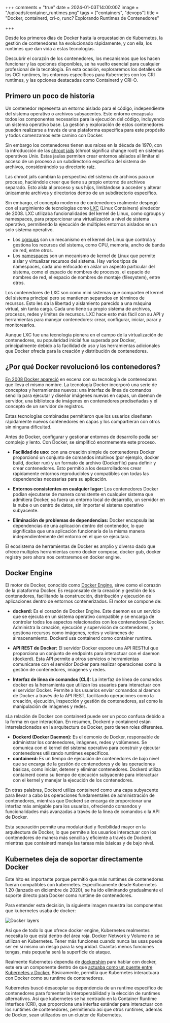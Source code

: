 +++
comments = "true"
date = 2024-01-03T14:00:00Z
image = "/uploads/container_runtimes.png"
tags = ["containers", "devops"]
title = "Docker, containerd, cri-o, runc? Explorando Runtimes de Contenedores"

+++

Desde los primeros días de Docker hasta la orquestación de Kubernetes, la gestión de contenedores ha evolucionado rápidamente, y con ella, los runtimes que dan vida a estas tecnologías.

Descubrir el corazón de los contenedores, los mecanismos que los hacen funcionar y las opciones disponibles, se ha vuelto esencial para cualquier profesional de la tecnología. En esta ocasión, exploraremos los detalles de los OCI runtimes, los entornos específicos para Kubernetes con los CRI runtimes, y las opciones destacadas como Containerd y CRI-O.

## Primero un poco de historia

Un contenedor representa un entorno aislado para el código, independiente del sistema operativo o archivos subyacentes. Este entorno encapsula todos los componentes necesarios para la ejecución del código, incluyendo un sistema operativo base. La gestión y exploración de estos contenedores pueden realizarse a través de una plataforma específica para este propósito y todos comenzamos este camino con Docker.

Sin embargo los contenedores tienen sus raíces en la década de 1970, con la introducción de las [chroot jails](https://www.geeksforgeeks.org/linux-virtualization-using-chroot-jail/) (chroot significa change root) en sistemas operativos Unix. Estas jaulas permiten crear entornos aislados al limitar el acceso de un proceso a un subdirectorio específico del sistema de archivos, considerándolo su directorio raíz.

Las chroot jails cambian la perspectiva del sistema de archivos para un proceso, haciéndole creer que tiene su propio entorno de archivos separado. Esto aísla al proceso y sus hijos, limitándose a acceder y alterar únicamente archivos y directorios dentro de un subdirectorio específico.

Sin embargo, el concepto moderno de contenedores realmente despegó con el surgimiento de tecnologías como [LXC](https://linuxcontainers.org/lxc/introduction/) (Linux Containers) alrededor de 2008. LXC utilizaba funcionalidades del kernel de Linux, como cgroups y namespaces, para proporcionar una virtualización a nivel de sistema operativo, permitiendo la ejecución de múltiples entornos aislados en un solo sistema operativo.

- Los [cgroups](https://docs.kernel.org/admin-guide/cgroup-v1/cgroups.html) son un mecanismo en el kernel de Linux que controla y gestiona los recursos del sistema, como CPU, memoria, ancho de banda de red, entre otros.
- Los [namespaces](https://man7.org/linux/man-pages/man7/namespaces.7.html) son un mecanismo de kernel de Linux que permite aislar y virtualizar recursos del sistema. Hay varios tipos de namespaces, cada uno enfocado en aislar un aspecto particular del sistema, como el espacio de nombres de procesos, el espacio de nombres de red, el espacio de nombres de montaje (filesystem), entre otros.

Los contenedores de LXC son como mini sistemas que comparten el kernel del sistema principal pero se mantienen separados en términos de recursos. Esto les da la libertad y aislamiento parecido a una máquina virtual, sin tanta carga. Cada uno tiene su propio sistema de archivos, procesos, redes y límites de recursos. LXC hace esto más fácil con su API y herramientas para manejar contenedores: crear, configurar, iniciar, parar y monitorearlos.

Aunque LXC fue una tecnología pionera en el campo de la virtualización de contenedores, su popularidad inicial fue superada por Docker, principalmente debido a la facilidad de uso y las herramientas adicionales que Docker ofrecía para la creación y distribución de contenedores.

## ¿Por qué Docker revolucionó los contenedores?

[En 2008 Docker apareció](https://www.techtarget.com/searchitoperations/feature/The-history-of-Dockers-climb-in-the-container-management-market) en escena con su tecnología de contenedores que lleva el mismo nombre. La tecnología Docker incorporó una serie de conceptos y herramientas nuevos: una interfaz de línea de comandos sencilla para ejecutar y diseñar imágenes nuevas en capas, un daemon de servidor, una biblioteca de imágenes en contenedores prediseñadas y el concepto de un servidor de registros.

Estas tecnologías combinadas permitieron que los usuarios diseñaran rápidamente nuevos contenedores en capas y los compartieran con otros sin ninguna dificultad.

Antes de Docker, configurar y gestionar entornos de desarrollo podía ser complejo y lento. Con Docker, se simplificó enormemente este proceso.

- **Facilidad de uso:** con una creación simple de contenedores Docker proporcionó un conjunto de comandos intuitivos (por ejemplo, docker build, docker run) y un formato de archivo (Dockerfile) para definir y crear contenedores. Esto permitió a los desarrolladores crear rápidamente entornos reproducibles y compatibles con todas las dependencias necesarias para su aplicación.

- **Entornos consistentes en cualquier lugar:** Los contenedores Docker podían ejecutarse de manera consistente en cualquier sistema que admitiera Docker, ya fuera un entorno local de desarrollo, un servidor en la nube o un centro de datos, sin importar el sistema operativo subyacente.

- **Eliminación de problemas de dependencias:** Docker encapsula las dependencias de una aplicación dentro del contenedor, lo que significaba que una aplicación funcionaría de la misma manera independientemente del entorno en el que se ejecutara.

El ecosistema de herramientas de Docker es amplio y diverso dado que ofrece multiples herramientas como docker compose, docker gub, docker registry pero ahora nos centraremos en docker engine.

## Docker Engine

El motor de Docker, conocido como [Docker Engine](https://docs.docker.com/engine/), sirve como el corazón de la plataforma Docker. Es responsable de la creación y gestión de los contenedores, facilitando la construcción, distribución y ejecución de aplicaciones dentro de entornos contenerizados. El motor se compone de:

- **dockerd:** Es el corazón de Docker Engine. Este daemon es un servicio que se ejecuta en un sistema operativo compatible y se encarga de controlar todos los aspectos relacionados con los contenedores Docker. Administra la creación, ejecución y supervisión de contenedores, y gestiona recursos como imágenes, redes y volúmenes de almacenamiento. Dockerd usa containerd como container runtime.

- **API REST de Docker:** El servidor Docker expone una API RESTful que proporciona un conjunto de endpoints para interactuar con el daemon (dockerd). Esta API permite a otros servicios o herramientas comunicarse con el servidor Docker para realizar operaciones como la gestión de contenedores, imágenes y redes.

- **Interfaz de línea de comandos (CLI):** La interfaz de línea de comandos docker es la herramienta que utilizan los usuarios para interactuar con el servidor Docker. Permite a los usuarios enviar comandos al daemon de Docker a través de la API REST, facilitando operaciones como la creación, ejecución, inspección y gestión de contenedores, así como la manipulación de imágenes y redes.

sLa relación de Docker con containerd puede ser un poco confusa debido a la forma en que interactúan. En resumen, Dockerd y containerd están interrelacionados en la arquitectura de Docker, pero tienen roles diferentes.

- **Dockerd (Docker Daemon):** Es el demonio de Docker, responsable de administrar los contenedores, imágenes, redes y volúmenes. Se comunica con el kernel del sistema operativo para construir y ejecutar contenedores utilizando runtimes específicos.
- **containerd:** Es un tiempo de ejecución de contenedores de bajo nivel que se encarga de la gestión de contenedores y de las operaciones básicas, como iniciar, detener y eliminar contenedores. Dockerd utiliza containerd como su tiempo de ejecución subyacente para interactuar con el kernel y manejar la ejecución de los contenedores.

En otras palabras, Dockerd utiliza containerd como una capa subyacente para llevar a cabo las operaciones fundamentales de administración de contenedores, mientras que Dockerd se encarga de proporcionar una interfaz más amigable para los usuarios, ofreciendo comandos y funcionalidades más avanzadas a través de la línea de comandos o la API de Docker.

Esta separación permite una modularidad y flexibilidad mayor en la arquitectura de Docker, lo que permite a los usuarios interactuar con los contenedores de manera más sencilla y eficiente a través de Dockerd, mientras que containerd maneja las tareas más básicas y de bajo nivel.

## Kubernetes deja de soportar directamente Docker

Este hito es importante porque permitió que más runtimes de contenedores fueran compatibles con kubernetes. Especificamente desde Kubernetes 1.20 (lanzado en diciembre de 2020), se ha ido eliminando gradualmente el soporte directo para Docker como runtime de contenedores.

Para entender esta decisión, la siguiente imagen muestra los componentes que kubernetes usaba de docker:

![Docker layers](/uploads/dockerlayers.png)

Así que de todo lo que ofrece docker engine, Kubernetes realmentes necesita lo que está dentro del área roja. Docker Network y Volume no se utilizan en Kubernetes. Tener más funciones cuando nunca las usas puede ser en sí mismo un riesgo para la seguridad. Cuantas menos funciones tengas, más pequeña será la superficie de ataque.

Realmente Kubernetes dependia de [dockershim](https://kubernetes.io/blog/2022/05/03/dockershim-historical-context/) para hablar con docker, este era un componente dentro de que [actuaba como un puente entre Kubernetes y Docker.](https://kodekloud.com/blog/kubernetes-removed-docker-what-happens-now/) Básicamente, permitía que Kubernetes interactuara con Docker como su runtime de contenedores.

Kubernetes buscó desacoplar su dependencia de un runtime específico de contenedores para fomentar la interoperabilidad y la elección de runtimes alternativos. Asi que kubernetes se ha centrado en la Container Runtime Interface (CRI), que proporciona una interfaz estándar para interactuar con los runtimes de contenedores, permitiendo así que otros runtimes, además de Docker, sean utilizados en un cluster de Kubernetes.
